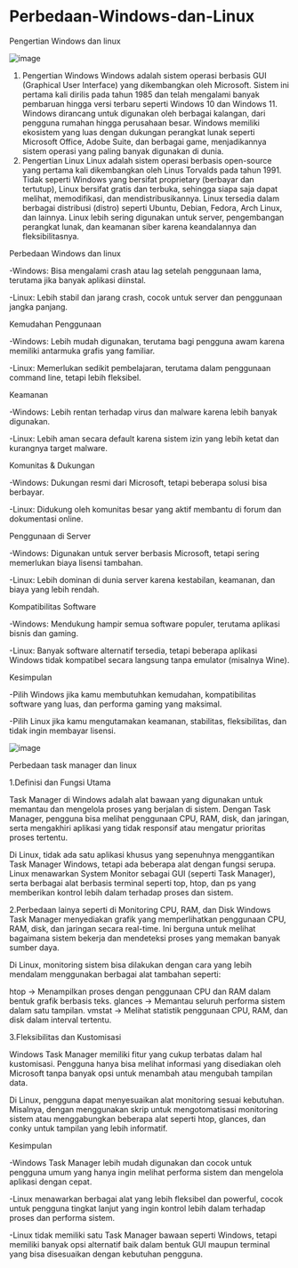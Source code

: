 # Perbedaan-Windows-dan-Linux
Pengertian Windows dan linux

![image](https://github.com/user-attachments/assets/a1dcc2a3-111c-471e-8580-13b8e0b8e484)
1. Pengertian Windows
Windows adalah sistem operasi berbasis GUI (Graphical User Interface) yang dikembangkan oleh Microsoft. Sistem ini pertama kali dirilis pada tahun 1985 dan telah mengalami banyak pembaruan hingga versi terbaru seperti Windows 10 dan Windows 11. Windows dirancang untuk digunakan oleh berbagai kalangan, dari pengguna rumahan hingga perusahaan besar.
Windows memiliki ekosistem yang luas dengan dukungan perangkat lunak seperti Microsoft Office, Adobe Suite, dan berbagai game, menjadikannya sistem operasi yang paling banyak digunakan di dunia.
2. Pengertian Linux
Linux adalah sistem operasi berbasis open-source yang pertama kali dikembangkan oleh Linus Torvalds pada tahun 1991. Tidak seperti Windows yang bersifat proprietary (berbayar dan tertutup), Linux bersifat gratis dan terbuka, sehingga siapa saja dapat melihat, memodifikasi, dan mendistribusikannya.
Linux tersedia dalam berbagai distribusi (distro) seperti Ubuntu, Debian, Fedora, Arch Linux, dan lainnya. Linux lebih sering digunakan untuk server, pengembangan perangkat lunak, dan keamanan siber karena keandalannya dan fleksibilitasnya.

Perbedaan Windows dan linux

-Windows: Bisa mengalami crash atau lag setelah penggunaan lama, terutama jika banyak aplikasi diinstal.

-Linux: Lebih stabil dan jarang crash, cocok untuk server dan penggunaan jangka panjang.

Kemudahan Penggunaan

-Windows: Lebih mudah digunakan, terutama bagi pengguna awam karena memiliki antarmuka grafis yang familiar.

-Linux: Memerlukan sedikit pembelajaran, terutama dalam penggunaan command line, tetapi lebih fleksibel.

Keamanan

-Windows: Lebih rentan terhadap virus dan malware karena lebih banyak digunakan.

-Linux: Lebih aman secara default karena sistem izin yang lebih ketat dan kurangnya target malware.

Komunitas & Dukungan

-Windows: Dukungan resmi dari Microsoft, tetapi beberapa solusi bisa berbayar.

-Linux: Didukung oleh komunitas besar yang aktif membantu di forum dan dokumentasi online.

Penggunaan di Server

-Windows: Digunakan untuk server berbasis Microsoft, tetapi sering memerlukan biaya lisensi tambahan.

-Linux: Lebih dominan di dunia server karena kestabilan, keamanan, dan biaya yang lebih rendah.

Kompatibilitas Software

-Windows: Mendukung hampir semua software populer, terutama aplikasi bisnis dan gaming.

-Linux: Banyak software alternatif tersedia, tetapi beberapa aplikasi Windows tidak kompatibel secara langsung tanpa emulator (misalnya Wine).

Kesimpulan

-Pilih Windows jika kamu membutuhkan kemudahan, kompatibilitas software yang luas, dan performa gaming yang maksimal.

-Pilih Linux jika kamu mengutamakan keamanan, stabilitas, fleksibilitas, dan tidak ingin membayar lisensi.


![image](https://github.com/user-attachments/assets/23696622-bab3-471d-a28d-2becf7aa15b0)

Perbedaan task manager dan linux

1.Definisi dan Fungsi Utama
   
Task Manager di Windows adalah alat bawaan yang digunakan untuk memantau dan mengelola proses yang berjalan di sistem. Dengan Task Manager, pengguna bisa melihat penggunaan CPU, RAM, disk, dan jaringan, serta mengakhiri aplikasi yang tidak responsif atau mengatur prioritas proses tertentu.

Di Linux, tidak ada satu aplikasi khusus yang sepenuhnya menggantikan Task Manager Windows, tetapi ada beberapa alat dengan fungsi serupa. Linux menawarkan System Monitor sebagai GUI (seperti Task Manager), serta berbagai alat berbasis terminal seperti top, htop, dan ps yang memberikan kontrol lebih dalam terhadap proses dan sistem.

2.Perbedaan lainya seperti di Monitoring CPU, RAM, dan Disk
Windows Task Manager menyediakan grafik yang memperlihatkan penggunaan CPU, RAM, disk, dan jaringan secara real-time. Ini berguna untuk melihat bagaimana sistem bekerja dan mendeteksi proses yang memakan banyak sumber daya.

Di Linux, monitoring sistem bisa dilakukan dengan cara yang lebih mendalam menggunakan berbagai alat tambahan seperti:

htop → Menampilkan proses dengan penggunaan CPU dan RAM dalam bentuk grafik berbasis teks.
glances → Memantau seluruh performa sistem dalam satu tampilan.
vmstat → Melihat statistik penggunaan CPU, RAM, dan disk dalam interval tertentu.

3.Fleksibilitas dan Kustomisasi

Windows Task Manager memiliki fitur yang cukup terbatas dalam hal kustomisasi. Pengguna hanya bisa melihat informasi yang disediakan oleh Microsoft tanpa banyak opsi untuk menambah atau mengubah tampilan data.

Di Linux, pengguna dapat menyesuaikan alat monitoring sesuai kebutuhan. Misalnya, dengan menggunakan skrip untuk mengotomatisasi monitoring sistem atau menggabungkan beberapa alat seperti htop, glances, dan conky untuk tampilan yang lebih informatif.

Kesimpulan

-Windows Task Manager lebih mudah digunakan dan cocok untuk pengguna umum yang hanya ingin melihat performa sistem dan mengelola aplikasi dengan cepat.

-Linux menawarkan berbagai alat yang lebih fleksibel dan powerful, cocok untuk pengguna tingkat lanjut yang ingin kontrol lebih dalam terhadap proses dan performa sistem.

-Linux tidak memiliki satu Task Manager bawaan seperti Windows, tetapi memiliki banyak opsi alternatif baik dalam bentuk GUI maupun terminal yang bisa disesuaikan dengan kebutuhan pengguna.
